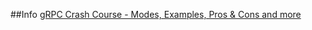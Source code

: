 ##Info
[gRPC Crash Course - Modes, Examples, Pros & Cons and more](https://www.youtube.com/watch?v=Yw4rkaTc0f8)